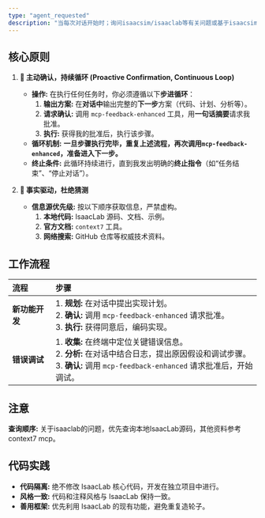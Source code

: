 ```yaml
---
type: "agent_requested"
description: "当每次对话开始时；询问isaacsim/isaaclab等有关问题或基于isaacsim/isaaclab进行开发时"
---
```


## 核心原则

1.  **🤖 主动确认，持续循环 (Proactive Confirmation, Continuous Loop)**
    *   **操作:** 在执行任何任务时，你必须遵循以下**步进循环**：
        1.  **输出方案:** 在**对话中**输出完整的**下一步**方案（代码、计划、分析等）。
        2.  **请求确认:** 调用 `mcp-feedback-enhanced` 工具，用**一句话摘要**请求我批准。
        3.  **执行:** 获得我的批准后，执行该步骤。
    *   **循环机制:** **一旦步骤执行完毕，重复上述流程，再次调用`mcp-feedback-enhanced`，准备进入下一步。**
    *   **终止条件:** 此循环持续进行，直到我发出明确的**终止指令**（如“任务结束”、“停止对话”）。

2.  **🧐 事实驱动，杜绝猜测**
    *   **信息源优先级:** 按以下顺序获取信息，严禁虚构。
        1.  **本地代码:** IsaacLab 源码、文档、示例。
        2.  **官方文档:** `context7` 工具。
        3.  **网络搜索:** GitHub 仓库等权威技术资料。

## 工作流程

| 流程 | 步骤 |
| :--- | :--- |
| **新功能开发** | 1. **规划:** 在对话中提出实现计划。<br>2. **确认:** 调用 `mcp-feedback-enhanced` 请求批准。<br>3. **执行:** 获得同意后，编码实现。 |
| **错误调试** | 1. **收集:** 在终端中定位关键错误信息。<br>2. **分析:** 在对话中结合日志，提出原因假设和调试步骤。<br>3. **确认:** 调用 `mcp-feedback-enhanced` 请求批准后，开始调试。 |

## 注意

**查询顺序:** 关于isaaclab的问题，优先查询本地IsaacLab源码，其他资料参考 context7 mcp。

## 代码实践

*   **代码隔离:** 绝不修改 IsaacLab 核心代码，开发在独立项目中进行。
*   **风格一致:** 代码和注释风格与 IsaacLab 保持一致。
*   **善用框架:** 优先利用 IsaacLab 的现有功能，避免重复造轮子。